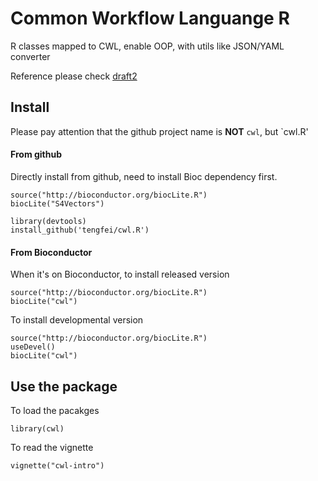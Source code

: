 # Common Workflow Languange R 

R classes mapped to CWL, enable OOP, with utils like JSON/YAML converter

Reference please check 
[draft2](http://common-workflow-language.github.io/draft-2/#common_workflow_language,_draft_2)

## Install

Please pay attention that the github project name is **NOT** `cwl`, but `cwl.R'

#### From github
Directly install from github, need to install Bioc dependency first. 

```{r}
source("http://bioconductor.org/biocLite.R")
biocLite("S4Vectors")

library(devtools)
install_github('tengfei/cwl.R')
```
#### From Bioconductor

When it's on Bioconductor, to install released version

```{r}
source("http://bioconductor.org/biocLite.R")
biocLite("cwl")
```

To install developmental version

```{r}
source("http://bioconductor.org/biocLite.R")
useDevel()
biocLite("cwl")
```

## Use the package
To load the pacakges
```{r}
library(cwl)
```

To read the vignette
```{r}
vignette("cwl-intro")
```

